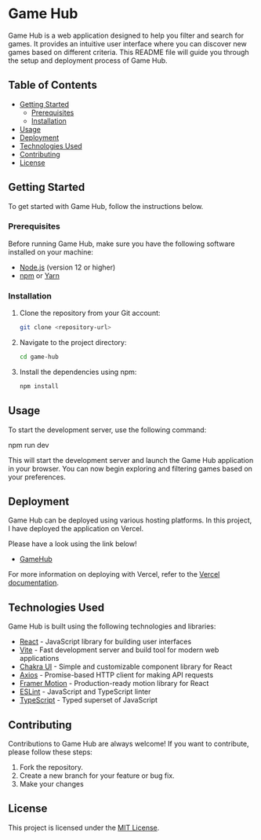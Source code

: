 # Game Hub

Game Hub is a web application designed to help you filter and search for games. It provides an intuitive user interface where you can discover new games based on different criteria. This README file will guide you through the setup and deployment process of Game Hub.

## Table of Contents

- [Getting Started](#getting-started)
  - [Prerequisites](#prerequisites)
  - [Installation](#installation)
- [Usage](#usage)
- [Deployment](#deployment)
- [Technologies Used](#technologies-used)
- [Contributing](#contributing)
- [License](#license)

## Getting Started

To get started with Game Hub, follow the instructions below.

### Prerequisites

Before running Game Hub, make sure you have the following software installed on your machine:

- [Node.js](https://nodejs.org) (version 12 or higher)
- [npm](https://www.npmjs.com/) or [Yarn](https://yarnpkg.com/)

### Installation

1. Clone the repository from your Git account:

   ```bash
   git clone <repository-url>


2. Navigate to the project directory:
     ```bash
     cd game-hub

3. Install the dependencies using npm:
      ```bash
      npm install


## Usage

To start the development server, use the following command:

npm run dev


This will start the development server and launch the Game Hub application in your browser. You can now begin exploring and filtering games based on your preferences.

## Deployment

Game Hub can be deployed using various hosting platforms. In this project, I have deployed the application on Vercel.

Please have a look using the link below!

- [GameHub](https://game-hub-cmkap.vercel.app/ "Visit GameHub")


For more information on deploying with Vercel, refer to the [Vercel documentation](https://vercel.com/docs).

## Technologies Used

Game Hub is built using the following technologies and libraries:

- [React](https://reactjs.org/) - JavaScript library for building user interfaces
- [Vite](https://vitejs.dev/) - Fast development server and build tool for modern web applications
- [Chakra UI](https://chakra-ui.com/) - Simple and customizable component library for React
- [Axios](https://axios-http.com/) - Promise-based HTTP client for making API requests
- [Framer Motion](https://www.framer.com/motion/) - Production-ready motion library for React
- [ESLint](https://eslint.org/) - JavaScript and TypeScript linter
- [TypeScript](https://www.typescriptlang.org/) - Typed superset of JavaScript

## Contributing

Contributions to Game Hub are always welcome! If you want to contribute, please follow these steps:

1. Fork the repository.
2. Create a new branch for your feature or bug fix.
3. Make your changes

## License

This project is licensed under the [MIT License](LICENSE).








